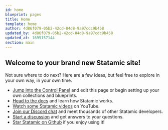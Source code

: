 ```yaml
---
id: home
blueprint: pages
title: Home
template: home
author: 4d86f079-05b2-42cd-84d8-9a97cdc9b458
updated_by: 4d86f079-05b2-42cd-84d8-9a97cdc9b458
updated_at: 1695157144
section: main
---
```

## Welcome to your brand new Statamic site!

Not sure where to do next? Here are a few ideas, but feel free to explore in your own way, in your own time.

- [Jump into the Control Panel](/cp) and edit this page or begin setting up your own collections and blueprints.
- [Head to the docs](https://statamic.dev) and learn how Statamic works.
- [Watch some Statamic videos](https://youtube.com/statamic) on YouTube.
- [Join our Discord chat](https://statamic.com/discord) and meet thousands of other Statamic developers.
- [Start a discussion](https://github.com/statamic/cms/discussions) and get answers to your questions.
- [Star Statamic on Github](https://github.com/statamic/cms) if you enjoy using it!